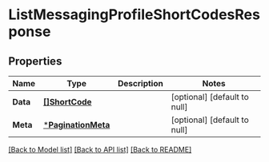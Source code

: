 # ListMessagingProfileShortCodesResponse

## Properties
Name | Type | Description | Notes
------------ | ------------- | ------------- | -------------
**Data** | [**[]ShortCode**](ShortCode.md) |  | [optional] [default to null]
**Meta** | [***PaginationMeta**](PaginationMeta.md) |  | [optional] [default to null]

[[Back to Model list]](../README.md#documentation-for-models) [[Back to API list]](../README.md#documentation-for-api-endpoints) [[Back to README]](../README.md)

